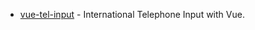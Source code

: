 - [vue-tel-input](https://github.com/iamstevendao/vue-tel-input) - International Telephone Input with Vue.
